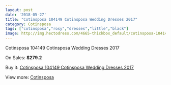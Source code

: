 ```yaml
---
layout: post
date: '2018-05-27'
title: "Cotinsposa 104149 Cotinsposa Wedding Dresses 2017"
category: Cotinsposa
tags: ["cotinsposa","rosy","dresses","little","black"]
image: http://img.hectodress.com/4665-thickbox_default/cotinsposa-104149-cotinsposa-wedding-dresses-2013.jpg
---
```

Cotinsposa 104149 Cotinsposa Wedding Dresses 2017

On Sales: **$279.2**
<a href="https://www.hectodress.com/cotinsposa/2363-cotinsposa-104149-cotinsposa-wedding-dresses-2013.html"><amp-img layout="responsive" width="600" height="600" src="//img.hectodress.com/4665-thickbox_default/cotinsposa-104149-cotinsposa-wedding-dresses-2013.jpg" alt="Cotinsposa 104149 Cotinsposa Wedding Dresses 2017 0" /></a>
<a href="https://www.hectodress.com/cotinsposa/2363-cotinsposa-104149-cotinsposa-wedding-dresses-2013.html"><amp-img layout="responsive" width="600" height="600" src="//img.hectodress.com/4666-thickbox_default/cotinsposa-104149-cotinsposa-wedding-dresses-2013.jpg" alt="Cotinsposa 104149 Cotinsposa Wedding Dresses 2017 1" /></a>

Buy it: [Cotinsposa 104149 Cotinsposa Wedding Dresses 2017](https://www.hectodress.com/cotinsposa/2363-cotinsposa-104149-cotinsposa-wedding-dresses-2013.html "Cotinsposa 104149 Cotinsposa Wedding Dresses 2017")

View more: [Cotinsposa](https://www.hectodress.com/39-cotinsposa "Cotinsposa")